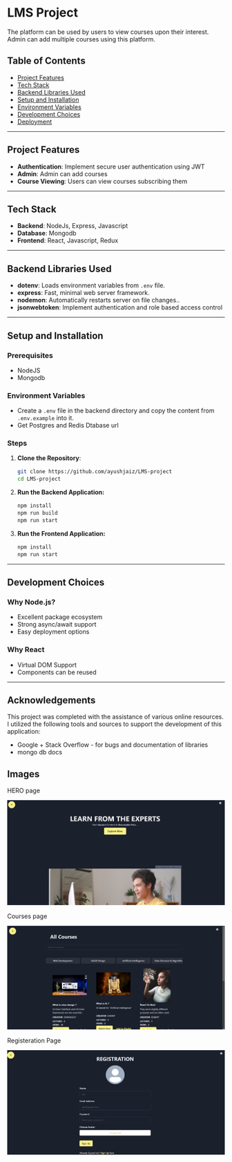 # LMS Project

The platform can be used by users to view courses upon their interest. Admin can add multiple courses using this platform.

## Table of Contents

- [Project Features](#project-features)
- [Tech Stack](#tech-stack)
- [Backend Libraries Used](#backend-libraries-used)
- [Setup and Installation](#setup-and-installation)
- [Environment Variables](#environment-variables)
- [Development Choices](#development-choices)
- [Deployment](#deployment)

---

## Project Features

- **Authentication**: Implement secure user authentication using JWT
- **Admin**: Admin can add courses
- **Course Viewing**: Users can view courses subscribing them

---

## Tech Stack

- **Backend**: NodeJs, Express, Javascript
- **Database**: Mongodb
- **Frontend**: React, Javascript, Redux

---

## Backend Libraries Used

- **dotenv**: Loads environment variables from `.env` file.
- **express**: Fast, minimal web server framework.
- **nodemon**: Automatically restarts server on file changes..
- **jsonwebtoken**: Implement authentication and role based access control

---

## Setup and Installation

### Prerequisites

- NodeJS
- Mongodb

### Environment Variables

- Create a `.env` file in the backend directory and copy the content from `.env.example` into it.
- Get Postgres and Redis Dtabase url

### Steps

1. **Clone the Repository**:
   ```bash
   git clone https://github.com/ayushjaiz/LMS-project
   cd LMS-project
   ```
2. **Run the Backend Application:**
   ```bash
   npm install
   npm run build
   npm run start
   ```
3. **Run the Frontend Application:**
   ```bash
   npm install
   npm run start
   ```

---

## Development Choices

### Why Node.js?

- Excellent package ecosystem
- Strong async/await support
- Easy deployment options

### Why React

- Virtual DOM Support
- Components can be reused

---

## Acknowledgements

This project was completed with the assistance of various online resources. I utilized the following tools and sources to support the development of this application:

- Google + Stack Overflow - for bugs and documentation of libraries
- mongo db docs

## Images

HERO page

![alt text](image.png)

Courses page

![alt text](image-1.png)

Registeration Page

![alt text](image-2.png)
